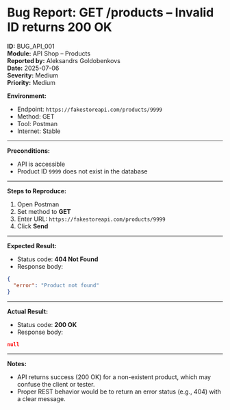 # Bug Report: GET /products – Invalid ID returns 200 OK

**ID:** BUG_API_001  
**Module:** API Shop – Products  
**Reported by:** Aleksandrs Goldobenkovs  
**Date:** 2025-07-06  
**Severity:** Medium  
**Priority:** Medium  

**Environment:**  
- Endpoint: `https://fakestoreapi.com/products/9999`  
- Method: GET  
- Tool: Postman  
- Internet: Stable

---

**Preconditions:**  
- API is accessible  
- Product ID `9999` does not exist in the database

---

**Steps to Reproduce:**

1. Open Postman  
2. Set method to **GET**  
3. Enter URL: `https://fakestoreapi.com/products/9999`  
4. Click **Send**

---

**Expected Result:**  
- Status code: **404 Not Found**  
- Response body:  
```json
{
  "error": "Product not found"
}
```

---

**Actual Result:**  
- Status code: **200 OK**  
- Response body:  
```json
null
```

---

**Notes:**  
- API returns success (200 OK) for a non-existent product, which may confuse the client or tester.  
- Proper REST behavior would be to return an error status (e.g., 404) with a clear message.
